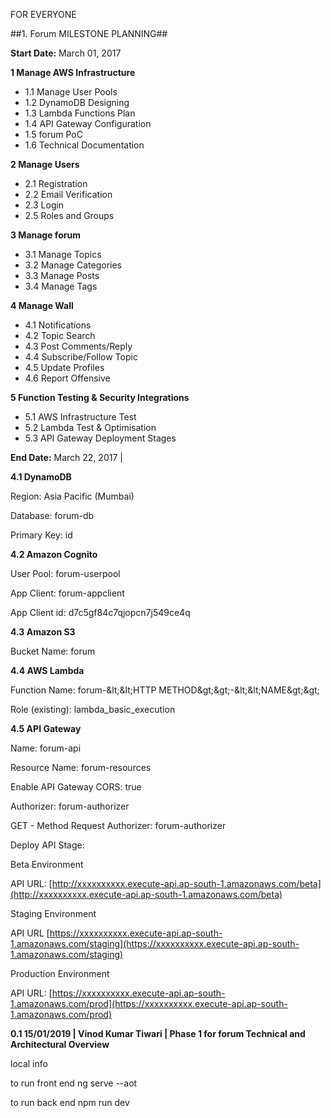 

FOR EVERYONE





##1. Forum MILESTONE PLANNING##

**Start Date:** March 01, 2017

**1 Manage AWS Infrastructure**
- 1.1 Manage User Pools
- 1.2 DynamoDB Designing
- 1.3 Lambda Functions Plan
- 1.4 API Gateway Configuration
- 1.5 forum PoC
- 1.6 Technical Documentation 

**2 Manage Users**
- 2.1 Registration
- 2.2 Email Verification
- 2.3 Login
- 2.5 Roles and Groups 


**3 Manage forum**
- 3.1 Manage Topics
- 3.2 Manage Categories
- 3.3 Manage Posts
- 3.4 Manage Tags

**4 Manage Wall**
- 4.1 Notifications
- 4.2 Topic Search
- 4.3 Post Comments/Reply 
- 4.4 Subscribe/Follow Topic
- 4.5 Update Profiles
- 4.6 Report Offensive 

**5 Function Testing &amp; Security Integrations**
- 5.1 AWS Infrastructure Test
- 5.2 Lambda Test &amp; Optimisation
- 5.3 API Gateway Deployment Stages 

**End Date:** March 22, 2017 |


**4.1 DynamoDB**

Region: Asia Pacific (Mumbai)

Database: forum-db

Primary Key: id

**4.2 Amazon Cognito**

User Pool: forum-userpool

App Client: forum-appclient

App Client id: d7c5gf84c7qjopcn7j549ce4q

**4.3 Amazon S3**

Bucket Name: forum

**4.4 AWS Lambda**

Function Name: forum-\&lt;\&lt;HTTP METHOD\&gt;\&gt;-\&lt;\&lt;NAME\&gt;\&gt;

Role (existing): lambda\_basic\_execution

**4.5 API Gateway**

Name: forum-api

Resource Name: forum-resources

Enable API Gateway CORS: true

Authorizer: forum-authorizer

GET - Method Request Authorizer: forum-authorizer

Deploy API Stage:

Beta Environment

API URL: [http://xxxxxxxxxx.execute-api.ap-south-1.amazonaws.com/beta](http://xxxxxxxxxx.execute-api.ap-south-1.amazonaws.com/beta)

Staging Environment

API URL [https://xxxxxxxxxx.execute-api.ap-south-1.amazonaws.com/staging](https://xxxxxxxxxx.execute-api.ap-south-1.amazonaws.com/staging)

Production Environment

API URL: [https://xxxxxxxxxx.execute-api.ap-south-1.amazonaws.com/prod](https://xxxxxxxxxx.execute-api.ap-south-1.amazonaws.com/prod)





**0.1 15/01/2019 | Vinod Kumar Tiwari | Phase 1 for forum Technical and Architectural Overview**



local info

to run front end
ng serve --aot

to run back end
npm run dev
